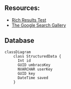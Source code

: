 ## Resources:

- [Rich Results Test](https://search.google.com/test/rich-results)
- [The Google Search Gallery](https://developers.google.com/search/docs/appearance/structured-data/search-gallery)

## Database

```mermaid
classDiagram
    class StructuredData {
      Int id
      GUID umbracoKey
      NVARCHAR userKey
      GUID key
      DateTime saved
    }
```
